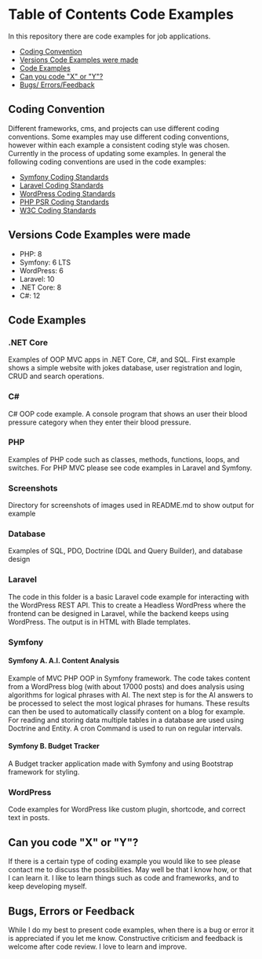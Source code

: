 #  Table of Contents Code Examples

In this repository there are code examples for job applications. 

- [Coding Convention](#coding-convention)
- [Versions Code Examples were made](#versions-code-examples-were-made) 
- [Code Examples](#code-examples)
- [Can you code "X" or "Y"?](#can-you-code-x-or-y)
- [Bugs/ Errors/Feedback](#bugs-errors-feedback)

## Coding Convention

Different frameworks, cms, and projects can use different coding conventions. Some examples may use different coding conventions, however within each example a consistent coding style was chosen. Currently in the process of updating some examples. In general the following coding conventions are used in the code examples:

- [Symfony Coding Standards](https://symfony.com/doc/current/contributing/code/standards.html)
- [Laravel Coding Standards](https://laravel.com/docs/10.x/contributions#coding-style) 
- [WordPress Coding Standards](https://developer.wordpress.org/coding-standards/wordpress-coding-standards/)
- [PHP PSR Coding Standards](https://www.php-fig.org/psr/)
- [W3C Coding Standards](https://www.w3.org/)

## Versions Code Examples were made

- PHP: 8
- Symfony: 6 LTS
- WordPress: 6
- Laravel: 10
- .NET Core: 8
- C#: 12
  
## Code Examples

### .NET Core

Examples of OOP MVC apps in .NET Core, C#, and SQL. First example shows a simple website with jokes database, user registration and login, CRUD and search operations. 

### C#

C# OOP code example. A console program that shows an user their blood pressure category when they enter their blood pressure.

### PHP

Examples of PHP code such as classes, methods,  functions, loops, and switches. For PHP MVC please see code examples in Laravel and Symfony.

### Screenshots

Directory for screenshots of images used in README.md to show output for example

### Database

Examples of SQL, PDO, Doctrine (DQL and Query Builder), and database design

### Laravel

The code in this folder is a basic Laravel code example for interacting with the WordPress REST API. This to create a Headless WordPress where the frontend can be designed in Laravel, while the backend keeps using WordPress. The output is in HTML with Blade templates.

### Symfony

#### Symfony A. A.I. Content Analysis

  Example of MVC PHP OOP in Symfony framework. The code takes content from a WordPress blog (with about 17000 posts)     and does analysis using algorithms for logical phrases with AI. The next step is for the AI answers to be processed to select the most logical phrases for humans. These results can then be used to automatically classify content on a blog for example. For reading and storing data multiple tables in a database are used using Doctrine and Entity. A cron Command is used to run on regular intervals. 

#### Symfony B. Budget Tracker

A Budget tracker application made with Symfony and using Bootstrap framework for styling.

### WordPress

Code examples for WordPress like custom plugin, shortcode, and correct text in posts.

## Can you code "X" or "Y"?

If there is a certain type of coding example you would like to see please contact me to discuss the possibilities.
May well be that I know how, or that I can learn it. I like to learn things such as code and frameworks, and to keep developing myself.

## Bugs, Errors or Feedback

While I do my best to present code examples, when there is a bug or error it is appreciated if you let me know. 
Constructive criticism and feedback is welcome after code review. I love to learn and improve.






